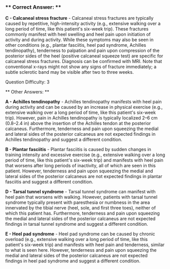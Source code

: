 ### ** Correct Answer: **

**C - Calcaneal stress fracture** - Calcaneal stress fractures are typically caused by repetitive, high-intensity activity (e.g., extensive walking over a long period of time, like this patient's six-week trip). These fractures commonly manifest with heel swelling and heel pain upon initiation of activity and during activity. While these symptoms may also be seen in other conditions (e.g., plantar fasciitis, heel pad syndrome, Achilles tendinopathy), tenderness to palpation and pain upon compression of the posterior sides of the heel (positive calcaneal squeeze test) are specific for calcaneal stress fractures. Diagnosis can be confirmed with MRI. Note that conventional x-rays might not show any signs of fracture immediately; a subtle sclerotic band may be visible after two to three weeks.

Question Difficulty: 3

** Other Answers: **

**A - Achilles tendinopathy** - Achilles tendinopathy manifests with heel pain during activity and can be caused by an increase in physical exercise (e.g., extensive walking over a long period of time, like this patient's six-week trip). However, pain in Achilles tendinopathy is typically localized 2–6 cm (0.8–2.4 in) above the insertion of the Achilles tendon at the posterior calcaneus. Furthermore, tenderness and pain upon squeezing the medial and lateral sides of the posterior calcaneus are not expected findings in Achilles tendinopathy and suggest a different condition.

**B - Plantar fasciitis** - Plantar fasciitis is caused by sudden changes in training intensity and excessive exercise (e.g., extensive walking over a long period of time, like this patient's six-week trip) and manifests with heel pain that worsens after long periods of inactivity, all of which are seen in this patient. However, tenderness and pain upon squeezing the medial and lateral sides of the posterior calcaneus are not expected findings in plantar fasciitis and suggest a different condition.

**D - Tarsal tunnel syndrome** - Tarsal tunnel syndrome can manifest with heel pain that worsens with walking. However, patients with tarsal tunnel syndrome typically present with paresthesia or numbness in the area innervated by the tibial nerve (heel, sole, and first three toes), neither of which this patient has. Furthermore, tenderness and pain upon squeezing the medial and lateral sides of the posterior calcaneus are not expected findings in tarsal tunnel syndrome and suggest a different condition.

**E - Heel pad syndrome** - Heel pad syndrome can be caused by chronic overload (e.g., extensive walking over a long period of time, like this patient's six-week trip) and manifests with heel pain and tenderness, similar to what is seen here. However, tenderness and pain upon squeezing the medial and lateral sides of the posterior calcaneus are not expected findings in heel pad syndrome and suggest a different condition.

